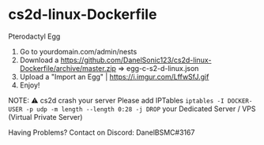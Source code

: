 # cs2d-linux-Dockerfile

Pterodactyl Egg

1. Go to yourdomain.com/admin/nests
2. Download a https://github.com/DanelSonic123/cs2d-linux-Dockerfile/archive/master.zip => egg-c-s2-d-linux.json
3. Upload a "Import an Egg" | https://i.imgur.com/LffwSfJ.gif
4. Enjoy!

NOTE: ⚠️ cs2d crash your server  Please add IPTables 
`iptables -I DOCKER-USER -p udp -m length --length 0:28 -j DROP` your Dedicated Server / VPS (Virtual Private Server)

Having Problems? Contact on Discord: DanelBSMC#3167
